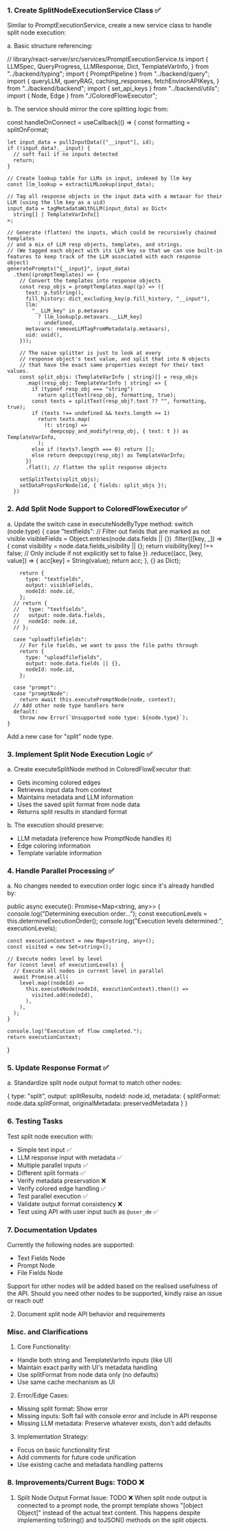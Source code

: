 ### 1. Create SplitNodeExecutionService Class ✅

Similar to PromptExecutionService, create a new service class to handle split node execution:

a. Basic structure referencing:

// library/react-server/src/services/PromptExecutionService.ts
import {
LLMSpec,
QueryProgress,
LLMResponse,
Dict,
TemplateVarInfo,
} from "../backend/typing";
import { PromptPipeline } from "../backend/query";
import {
queryLLM,
queryRAG,
caching_responses,
fetchEnvironAPIKeys,
} from "../backend/backend";
import { set_api_keys } from "../backend/utils";
import { Node, Edge } from "./ColoredFlowExecutor";

b. The service should mirror the core splitting logic from:

const handleOnConnect = useCallback(() => {
const formatting = splitOnFormat;

    let input_data = pullInputData(["__input"], id);
    if (!input_data?.__input) {
      // soft fail if no inputs detected
      return;
    }

    // Create lookup table for LLMs in input, indexed by llm key
    const llm_lookup = extractLLMLookup(input_data);

    // Tag all response objects in the input data with a metavar for their LLM (using the llm key as a uid)
    input_data = tagMetadataWithLLM(input_data) as Dict<
      string[] | TemplateVarInfo[]
    >;

    // Generate (flatten) the inputs, which could be recursively chained templates
    // and a mix of LLM resp objects, templates, and strings.
    // (We tagged each object with its LLM key so that we can use built-in features to keep track of the LLM associated with each response object)
    generatePrompts("{__input}", input_data)
      .then((promptTemplates) => {
        // Convert the templates into response objects
        const resp_objs = promptTemplates.map((p) => ({
          text: p.toString(),
          fill_history: dict_excluding_key(p.fill_history, "__input"),
          llm:
            "__LLM_key" in p.metavars
              ? llm_lookup[p.metavars.__LLM_key]
              : undefined,
          metavars: removeLLMTagFromMetadata(p.metavars),
          uid: uuid(),
        }));

        // The naive splitter is just to look at every
        // response object's text value, and split that into N objects
        // that have the exact same properties except for their text values.
        const split_objs: (TemplateVarInfo | string)[] = resp_objs
          .map((resp_obj: TemplateVarInfo | string) => {
            if (typeof resp_obj === "string")
              return splitText(resp_obj, formatting, true);
            const texts = splitText(resp_obj?.text ?? "", formatting, true);
            if (texts !== undefined && texts.length >= 1)
              return texts.map(
                (t: string) =>
                  deepcopy_and_modify(resp_obj, { text: t }) as TemplateVarInfo,
              );
            else if (texts?.length === 0) return [];
            else return deepcopy(resp_obj) as TemplateVarInfo;
          })
          .flat(); // flatten the split response objects

        setSplitTexts(split_objs);
        setDataPropsForNode(id, { fields: split_objs });
      })

### 2. Add Split Node Support to ColoredFlowExecutor ✅

a. Update the switch case in executeNodeByType method:
switch (node.type) {
case "textfields":
// Filter out fields that are marked as not visible
visibleFields = Object.entries(node.data.fields || {})
.filter(([key, _]) => {
const visibility = node.data.fields_visibility || {};
return visibility[key] !== false; // Only include if not explicitly set to false
})
.reduce((acc, [key, value]) => {
acc[key] = String(value);
return acc;
}, {} as Dict<string>);

        return {
          type: "textfields",
          output: visibleFields,
          nodeId: node.id,
        };
      // return {
      //   type: "textfields",
      //   output: node.data.fields,
      //   nodeId: node.id,
      // };

      case "uploadfilefields":
        // For file fields, we want to pass the file paths through
        return {
          type: "uploadfilefields",
          output: node.data.fields || {},
          nodeId: node.id,
        };

      case "prompt":
      case "promptNode":
        return await this.executePromptNode(node, context);
      // Add other node type handlers here
      default:
        throw new Error(`Unsupported node type: ${node.type}`);
    }

Add a new case for "split" node type.

### 3. Implement Split Node Execution Logic ✅

a. Create executeSplitNode method in ColoredFlowExecutor that:

- Gets incoming colored edges
- Retrieves input data from context
- Maintains metadata and LLM information
- Uses the saved split format from node data
- Returns split results in standard format

b. The execution should preserve:

- LLM metadata (reference how PromptNode handles it)
- Edge coloring information
- Template variable information

### 4. Handle Parallel Processing ✅

a. No changes needed to execution order logic since it's already handled by:

public async execute(): Promise<Map<string, any>> {
console.log("Determining execution order...");
const executionLevels = this.determineExecutionOrder();
console.log("Execution levels determined:", executionLevels);

    const executionContext = new Map<string, any>();
    const visited = new Set<string>();

    // Execute nodes level by level
    for (const level of executionLevels) {
      // Execute all nodes in current level in parallel
      await Promise.all(
        level.map((nodeId) =>
          this.executeNode(nodeId, executionContext).then(() =>
            visited.add(nodeId),
          ),
        ),
      );
    }

    console.log("Execution of flow completed.");
    return executionContext;

}

### 5. Update Response Format ✅

a. Standardize split node output format to match other nodes:

{
type: "split",
output: splitResults,
nodeId: node.id,
metadata: {
splitFormat: node.data.splitFormat,
originalMetadata: preservedMetadata
}
}

### 6. Testing Tasks

Test split node execution with:

- Simple text input ✅
- LLM response input with metadata ✅
- Multiple parallel inputs ✅
- Different split formats ✅
- Verify metadata preservation  ❌
- Verify colored edge handling ✅
- Test parallel execution ✅
- Validate output format consistency ❌
- Test using API with user input such as `@user_dm` ✅


### 7. Documentation Updates

Currently the following nodes are supported:

- Text Fields Node
- Prompt Node
- File Fields Node

Support for other nodes will be added based on the realised usefulness of the API. Should you need other nodes to be supported, kindly raise an issue or reach out!

2. Document split node API behavior and requirements

### Misc. and Clarifications

1. Core Functionality:

- Handle both string and TemplateVarInfo inputs (like UI) 
- Maintain exact parity with UI's metadata handling 
- Use splitFormat from node data only (no defaults)
- Use same cache mechanism as UI

2. Error/Edge Cases:

- Missing split format: Show error
- Missing inputs: Soft fail with console error and include in API response
- Missing LLM metadata: Preserve whatever exists, don't add defaults

3. Implementation Strategy:

- Focus on basic functionality first
- Add comments for future code unification
- Use existing cache and metadata handling patterns


### 8. Improvements/Current Bugs: TODO ❌

1. Split Node Output Format Issue:  TODO ❌
   When split node output is connected to a prompt node, the prompt template shows "[object Object]" instead of the actual text content. This happens despite implementing toString() and toJSON() methods on the split objects.